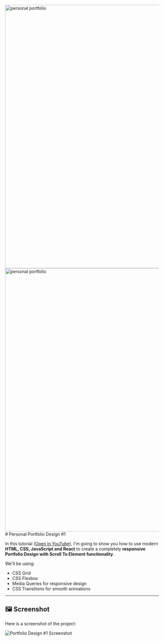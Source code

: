 <img width="1895" height="859" alt="personal portfolio" src="https://github.com/user-attachments/assets/30f79650-7dd4-4780-a390-10275f88585c" /><img width="1895" height="859" alt="personal portfolio" src="https://github.com/user-attachments/assets/30a5ca6a-5d8b-4e2a-871b-9221478d8f89" /># Personal Portfolio Design #1

In this tutorial ([Open in YouTube](https://www.youtube.com/watch?v=bQOKRfPAzG0&feature=youtu.be)), I'm going to show you how to use modern **HTML, CSS, JavaScript and React** to create a completely **responsive Portfolio Design with Scroll To Element functionality**.  

We'll be using:  
- CSS Grid  
- CSS Flexbox  
- Media Queries for responsive design  
- CSS Transitions for smooth animations  

---

## 🖼 Screenshot

Here is a screenshot of the project:

![Portfolio Design #1 Screenshot](<img width="1895" height="859" alt="personal portfolio" src="https://github.com/user-attachments/assets/7fd6f611-958c-4ed5-9333-bbbe6e948cc0" />
)  

